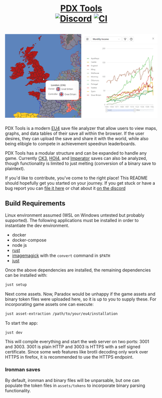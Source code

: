 <h1 align="center">
<a href="https://pdx.tools">PDX Tools</a>
  <br/>
  <a href="https://discord.gg/rCpNWQW"><img alt="Discord" src="https://img.shields.io/discord/712465396590182461?logo=discord&logoColor=white"></a> <a href="https://github.com/pdx-tools/pdx-tools/actions/workflows/ci.yml"><img alt="CI" src="https://github.com/pdx-tools/pdx-tools/actions/workflows/ci.yml/badge.svg"></a> 
<br/>
<br/>
  <img src="src/app/src/components/landing/headline.png?raw=true">
</h1>

PDX Tools is a modern [EU4](https://en.wikipedia.org/wiki/Europa_Universalis_IV) save file analyzer that allow users to view maps, graphs, and data tables of their save all within the browser. If the user desires, they can upload the save and share it with the world, while also being elibigle to compete in achievement speedrun leaderboards.

PDX Tools has a modular structure and can be expanded to handle any game. Currently [CK3](https://en.wikipedia.org/wiki/Crusader_Kings_III), [HOI4](https://en.wikipedia.org/wiki/Hearts_of_Iron_IV), and [Imperator](https://en.wikipedia.org/wiki/Imperator:_Rome) saves can also be analyzed, though functionality is limited to just melting (conversion of a binary save to plaintext).

If you'd like to contribute, you've come to the right place! This README should hopefully get you started on your journey. If you get stuck or have a bug report you can [file it here](issues) or chat about it [on the discord](https://discord.gg/rCpNWQW)

## Build Requirements

Linux environment assumed (WSL on Windows untested but probably supported). The following applications must be installed in order to instantiate the dev environment.

- docker
- docker-compose
- node js
- [rust](https://www.rust-lang.org/tools/install)
- [imagemagick](https://imagemagick.org/index.php) with the `convert` command in `$PATH`
- [just](https://github.com/casey/just/releases/latest)

Once the above dependencies are installed, the remaining dependencies can be installed with:

```bash
just setup
```

Next come assets. Now, Paradox would be unhappy if the game assets and binary token files were uploaded here, so it is up to you to supply these. For incorporating game assets one can execute:

```bash
just asset-extraction /path/to/your/eu4/installation
```

To start the app:

```bash
just dev
```

This will compile everything and start the web server on two ports: 3001 and 3003. 3001 is plain HTTP and 3003 is HTTPS with a self signed certificate. Since some web features like brotli decoding only work over HTTPS in firefox, it is recommended to use the HTTPS endpoint.

### Ironman saves

By default, ironman and binary files will be unparsable, but one can populate the token files in `assets/tokens` to incorporate binary parsing functionality.
